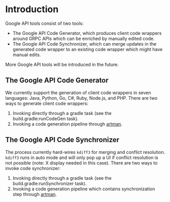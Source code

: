 # Introduction

Google API tools consist of two tools:

- The Google API Code Generator, which produces client code wrappers around GRPC
  APIs which can be enriched by manually edited code.
- The Google API Code Synchronizer, which can merge updates in the generated
  code wrapper to an existing code wrapper which might have manual edits.

More Google API tools will be introduced in the future.

## The Google API Code Generator

We currently support the generation of client code wrappers in seven languages:
Java, Python, Go, C#, Ruby, Node.js, and PHP. There are two ways to generate client
code wrappers:

1. Invoking directly through a gradle task (see the build.gradle:runCodeGen task).
2. Invoking a code generation pipeline through
   [artman]( https://github.com/googleapis/artman/#usage).

## The Google API Code Synchronizer

The process currently hard-wires `kdiff3` for merging and conflict resolution.
`kdiff3` runs in auto mode and will only pop up a UI if conflict resolution is
not possible (note: X display needed in this case). There are two ways to invoke
code synchronizer:

1. Invoking directly through a gradle task (see the build.gradle:runSynchronizer
   task).
2. Invoking a code generation pipeline which contains synchronization step
   through [artman](https://github.com/googleapis/artman/#usage).

